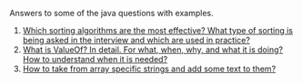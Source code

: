 Answers to some of the java questions with examples.

1. [Which sorting algorithms are the most effective?
   What type of sorting is being asked in the interview and which are used in practice?](https://github.com/bohdaq/java-tutorials/tree/main/java-practical-sorting)
2. [What is ValueOf? In detail. For what, when, why, and what it is doing? How to understand when it is needed?](https://github.com/bohdaq/java-tutorials/tree/main/java-valueof)
3. [How to take from array specific strings and add some text to them?](https://github.com/bohdaq/java-tutorials/tree/main/string-array-modify)
